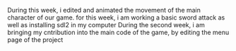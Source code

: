 During this week, i edited and animated the movement of the main character of our game. for this week, i am working a basic sword attack as well as installing sdl2 in my computer
During the second week, i am bringing my cntribution into the main code of the game, by editing the menu page
of the project

